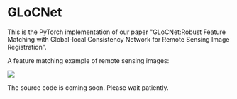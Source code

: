 # GLoCNet
This is the PyTorch implementation of our paper "GLoCNet:Robust Feature Matching with Global-local Consistency Network for Remote Sensing Image Registration". 

A feature matching example of remote sensing images:

![](https://github.com/yiqing18/GLoCNet/image.png)

The source code is coming soon. Please wait patiently.
